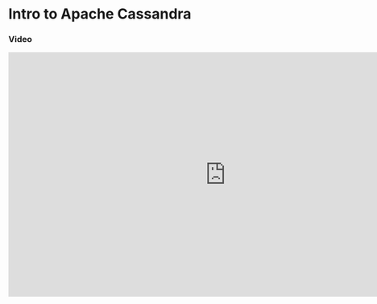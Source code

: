 # Intro to Apache Cassandra

### Video 

<iframe width="862" height="485" src="https://www.youtube.com/embed/6CL3l4O59tg" title="YouTube video player" frameborder="0" allow="accelerometer; autoplay; clipboard-write; encrypted-media; gyroscope; picture-in-picture" allowfullscreen></iframe>
